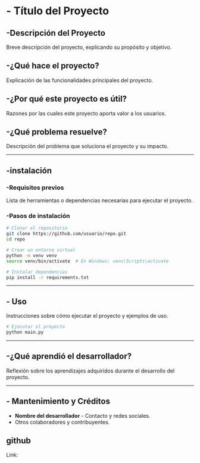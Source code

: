# - Título del Proyecto

## -Descripción del Proyecto
Breve descripción del proyecto, explicando su propósito y objetivo.

## -¿Qué hace el proyecto?
Explicación de las funcionalidades principales del proyecto.

## -¿Por qué este proyecto es útil?
Razones por las cuales este proyecto aporta valor a los usuarios.

## -¿Qué problema resuelve?
Descripción del problema que soluciona el proyecto y su impacto.

---

## -instalación

### -Requisitos previos
Lista de herramientas o dependencias necesarias para ejecutar el proyecto.

### -Pasos de instalación
```sh
# Clonar el repositorio
git clone https://github.com/usuario/repo.git
cd repo

# Crear un entorno virtual
python -m venv venv
source venv/bin/activate  # En Windows: venv\Scripts\activate

# Instalar dependencias
pip install -r requirements.txt
```

---

## - Uso

Instrucciones sobre cómo ejecutar el proyecto y ejemplos de uso.
```sh
# Ejecutar el proyecto
python main.py
```

---

## -¿Qué aprendió el desarrollador?
Reflexión sobre los aprendizajes adquiridos durante el desarrollo del proyecto.

---

## - Mantenimiento y Créditos
- **Nombre del desarrollador** - Contacto y redes sociales.
- Otros colaboradores y contribuyentes.

## github
Link: 
